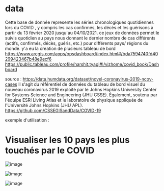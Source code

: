 # data
Cette base de donnée represente les séries chronologiques quotidiennes lors du COVID , y compris les cas confirmés, les décès et les guérisons à partir du 13 février 2020 jusqu'au 04/10/2021.
ce jeux de données permet le suivis quotidien au pays nous donnant le dernier nombre de cas différents (actifs, confirmés, décès, guéris, etc.) pour différents pays/ régions du monde.
y'a eu la creation de plusieurs tableau de bord
https://www.arcgis.com/apps/opsdashboard/index.html#/bda7594740fd40299423467b48e9ecf6
https://public.tableau.com/profile/harshit.tyagi#!/vizhome/covid_book/Dashboard 

source : https://data.humdata.org/dataset/novel-coronavirus-2019-ncov-cases
Il s'agit du référentiel de données du tableau de bord visuel du nouveau coronavirus 2019 exploité par le Johns Hopkins University Center for Systems Science and Engineering (JHU CSSE). Également, soutenu par l'équipe ESRI Living Atlas et le laboratoire de physique appliquée de l'Université Johns Hopkins (JHU APL).
https://github.com/CSSEGISandData/COVID-19

 
 exemple d'utilisation : 
# Visualiser les 10 pays les plus touchés par le COVID
![image](https://user-images.githubusercontent.com/73078692/136005360-9ba0b672-5461-4a39-b214-274d53044698.png)





![image](https://user-images.githubusercontent.com/73078692/135878316-7f95e7d6-c88f-4942-a8b9-6613e80bfada.png)





![image](https://user-images.githubusercontent.com/73078692/136005986-c65b5148-1c95-49fe-8ebb-9c6fab572f81.png)

